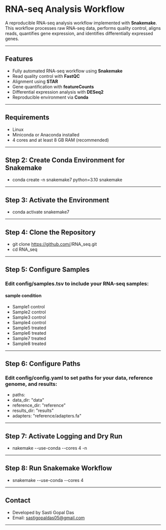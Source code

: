 
# RNA-seq Analysis Workflow

A reproducible RNA-seq analysis workflow implemented with **Snakemake**.  
This workflow processes raw RNA-seq data, performs quality control, aligns reads, quantifies gene expression, and identifies differentially expressed genes.

---

## Features

- Fully automated RNA-seq workflow using **Snakemake**  
- Read quality control with **FastQC**  
- Alignment using **STAR**  
- Gene quantification with **featureCounts**  
- Differential expression analysis with **DESeq2**  
- Reproducible environment via **Conda**  

---

## Requirements

- Linux  
- Miniconda or Anaconda installed  
- 4 cores and at least 8 GB RAM (recommended)  

---

## Step 2: Create Conda Environment for Snakemake

- conda create -n snakemake7 python=3.10 snakemake
---

## Step 3: Activate the Environment
- conda activate snakemake7
---

## Step 4: Clone the Repository
- git clone https://github.com/<your-username>/RNA_seq.git
- cd RNA_seq
---

## Step 5: Configure Samples
### Edit config/samples.tsv to include your RNA-seq samples:
#### sample	condition
- Sample1  control
- Sample2	control
- Sample3  control
- Sample4	control	
- Sample5  treated	
- Sample6	treated	
- Sample7  treated	
- Sample8	treated
---

## Step 6: Configure Paths
### Edit config/config.yaml to set paths for your data, reference genome, and results:
- paths:
-   data_dir: "data"
-   reference_dir: "reference"
-   results_dir: "results"
-   adapters: "reference/adapters.fa"
---

## Step 7: Activate Logging and Dry Run
- nakemake --use-conda --cores 4 -n
---

## Step 8: Run Snakemake Workflow
- snakemake --use-conda --cores 4
---
## Contact
- Developed by Sasti Gopal Das
- Email: sastigopaldas05@gmail.com
---


